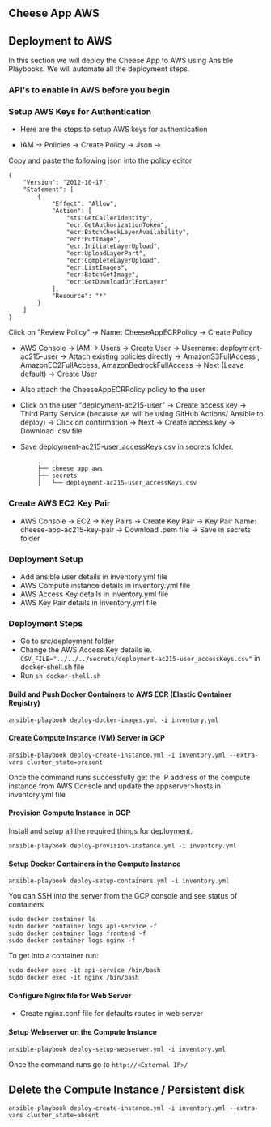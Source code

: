 ## Cheese App AWS

## Deployment to AWS

In this section we will deploy the Cheese App to AWS using Ansible Playbooks. We will automate all the deployment steps.

### API's to enable in AWS before you begin

<!-- - ECR (Elastic Container Registry) - to store our docker images
- IAM (Identity and Access Management) - to manage access to our AWS resources
- VPC (Virtual Private Cloud) - to provide a secure and isolated network environment for our resources
- Security Groups - to control the network traffic to our resources
- Load Balancer - to distribute traffic to our resources -->

### Setup AWS Keys for Authentication 

- Here are the steps to setup AWS keys for authentication

- IAM -> Policies -> Create Policy -> Json -> 

Copy and paste the following json into the policy editor
```
{
    "Version": "2012-10-17",
    "Statement": [
        {
            "Effect": "Allow",
            "Action": [
                "sts:GetCallerIdentity",
                "ecr:GetAuthorizationToken",
                "ecr:BatchCheckLayerAvailability",
                "ecr:PutImage",
                "ecr:InitiateLayerUpload",
                "ecr:UploadLayerPart",
                "ecr:CompleteLayerUpload",
                "ecr:ListImages",
                "ecr:BatchGetImage",
                "ecr:GetDownloadUrlForLayer"
            ],
            "Resource": "*"
        }
    ]
}
```

Click on "Review Policy" -> Name: CheeseAppECRPolicy -> Create Policy

- AWS Console -> IAM -> Users -> Create User  -> Username: deployment-ac215-user -> Attach existing policies directly -> AmazonS3FullAccess , AmazonEC2FullAccess, AmazonBedrockFullAccess -> Next (Leave default) -> Create User

- Also attach the CheeseAppECRPolicy policy to the user

- Click on the user "deployment-ac215-user" ->  Create access key -> Third Party Service (because we will be using GitHub Actions/ Ansible to deploy) -> Click on confirmation -> Next -> Create access key -> Download .csv file

- Save deployment-ac215-user_accessKeys.csv in secrets folder. 
```
        .
        ├── cheese_app_aws
        ├── secrets
        │   └── deployment-ac215-user_accessKeys.csv
```

### Create AWS EC2 Key Pair

- AWS Console -> EC2 -> Key Pairs -> Create Key Pair -> Key Pair Name: cheese-app-ac215-key-pair -> Download .pem file -> Save in secrets folder


### Deployment Setup

- Add ansible user details in inventory.yml file
- AWS Compute instance details in inventory.yml file
- AWS Access Key details in inventory.yml file
- AWS Key Pair details in inventory.yml file

### Deployment Steps
- Go to src/deployment folder
- Change the AWS Access Key details ie. `CSV_FILE="../../../secrets/deployment-ac215-user_accessKeys.csv"` in docker-shell.sh file
- Run `sh docker-shell.sh` 


#### Build and Push Docker Containers to AWS ECR (Elastic Container Registry)
```
ansible-playbook deploy-docker-images.yml -i inventory.yml
```

#### Create Compute Instance (VM) Server in GCP
```
ansible-playbook deploy-create-instance.yml -i inventory.yml --extra-vars cluster_state=present
```

Once the command runs successfully get the IP address of the compute instance from AWS Console and update the appserver>hosts in inventory.yml file

#### Provision Compute Instance in GCP
Install and setup all the required things for deployment.
```
ansible-playbook deploy-provision-instance.yml -i inventory.yml
```

#### Setup Docker Containers in the  Compute Instance
```
ansible-playbook deploy-setup-containers.yml -i inventory.yml
```


You can SSH into the server from the GCP console and see status of containers
```
sudo docker container ls
sudo docker container logs api-service -f
sudo docker container logs frontend -f
sudo docker container logs nginx -f
```

To get into a container run:
```
sudo docker exec -it api-service /bin/bash
sudo docker exec -it nginx /bin/bash
```



#### Configure Nginx file for Web Server
* Create nginx.conf file for defaults routes in web server

#### Setup Webserver on the Compute Instance
```
ansible-playbook deploy-setup-webserver.yml -i inventory.yml
```
Once the command runs go to `http://<External IP>/` 

## **Delete the Compute Instance / Persistent disk**
```
ansible-playbook deploy-create-instance.yml -i inventory.yml --extra-vars cluster_state=absent
```
